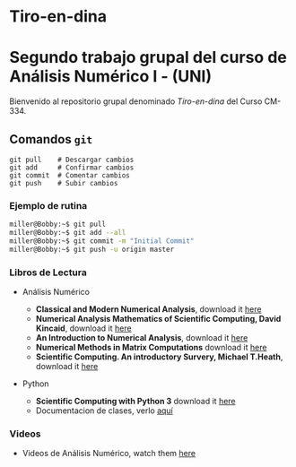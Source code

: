 # Tiro-en-dina
Segundo trabajo grupal del curso de Análisis Numérico I - (UNI)
===
Bienvenido al repositorio grupal denominado *Tiro-en-dina* del Curso CM-334.

## Comandos `git`

```git
git pull    # Descargar cambios
git add     # Confirmar cambios
git commit  # Comentar cambios
git push    # Subir cambios
```

### Ejemplo de rutina

```bash
miller@Bobby:~$ git pull
miller@Bobby:~$ git add --all
miller@Bobby:~$ git commit -m "Initial Commit"
miller@Bobby:~$ git push -u origin master
```


### Libros de Lectura
* Análisis Numérico
  * **Classical and Modern Numerical Analysis**, download it [here](https://b-ok.cc/book/2529495/f086ec)
  * **Numerical Analysis Mathematics of Scientific Computing, David Kincaid**, download it [here](https://b-ok.cc/book/3501252/9a6099)
  * **An Introduction to Numerical Analysis**, download it [here](https://b-ok.cc/book/445037/2b1177)
  * **Numerical Methods in Matrix Computations** download it [here](https://b-ok.cc/book/2465290/f9f609)
  * **Scientific Computing. An introductory Survery, Michael T.Heath**, download it [here](https://b-ok.cc/book/3649065/61d240)

* Python
  * **Scientific Computing with Python 3** download it [here](https://b-ok.cc/book/2851389/0b0a11)
  * Documentacion de clases, verlo [aquí](https://docs.python.org/3/tutorial/classes.html) 

### Videos

* Videos de Análisis Numérico, watch them [here](https://www.youtube.com/watch?v=JPSi-WCOhk4&list=PLoFGL7wppr4tdWBUS-wj-J1AHIVz21fTB)
